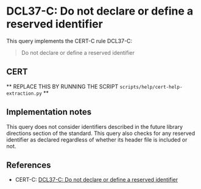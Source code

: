 # DCL37-C: Do not declare or define a reserved identifier

This query implements the CERT-C rule DCL37-C:

> Do not declare or define a reserved identifier


## CERT

** REPLACE THIS BY RUNNING THE SCRIPT `scripts/help/cert-help-extraction.py` **

## Implementation notes

This query does not consider identifiers described in the future library directions section of the standard. This query also checks for any reserved identifier as declared regardless of whether its header file is included or not.

## References

* CERT-C: [DCL37-C: Do not declare or define a reserved identifier](https://wiki.sei.cmu.edu/confluence/display/c)
